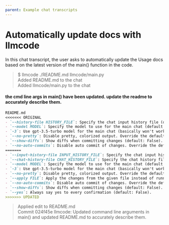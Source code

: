 ```yaml
---
parent: Example chat transcripts
---
```

# Automatically update docs with llmcode

In this chat transcript, the user asks to automatically update the Usage docs based on the latest version of the main() function in the code.

<div class="chat-transcript" markdown="1">

> $ llmcode ./README.md llmcode/main.py  
> Added README.md to the chat  
> Added llmcode/main.py to the chat  

#### the cmd line args in main() have been updated. update the readme to accurately describe them.  

```markdown
README.md
<<<<<<< ORIGINAL
- `--history-file HISTORY_FILE`: Specify the chat input history file (default: .llmcode.history). Override the default with the environment variable `LLMCODE_HISTORY_FILE`.
- `--model MODEL`: Specify the model to use for the main chat (default: gpt-4). Override the default with the environment variable `LLMCODE_MODEL`.
- `-3`: Use gpt-3.5-turbo model for the main chat (basically won't work). No environment variable override.
- `--no-pretty`: Disable pretty, colorized output. Override the default with the environment variable `LLMCODE_PRETTY` (default: 1 for enabled, 0 for disabled).
- `--show-diffs`: Show diffs when committing changes (default: False). Override the default with the environment variable `LLMCODE_SHOW_DIFFS` (default: 0 for False, 1 for True).
- `--no-auto-commits`: Disable auto commit of changes. Override the default with the environment variable `LLMCODE_AUTO_COMMITS` (default: 1 for enabled, 0 for disabled).
=======
- `--input-history-file INPUT_HISTORY_FILE`: Specify the chat input history file (default: .llmcode.input.history). Override the default with the environment variable `LLMCODE_INPUT_HISTORY_FILE`.
- `--chat-history-file CHAT_HISTORY_FILE`: Specify the chat history file (default: .llm.khulnasoft.com.history.md). Override the default with the environment variable `LLMCODE_CHAT_HISTORY_FILE`.
- `--model MODEL`: Specify the model to use for the main chat (default: gpt-4). Override the default with the environment variable `LLMCODE_MODEL`.
- `-3`: Use gpt-3.5-turbo model for the main chat (basically won't work). No environment variable override.
- `--no-pretty`: Disable pretty, colorized output. Override the default with the environment variable `LLMCODE_PRETTY` (default: 1 for enabled, 0 for disabled).
- `--apply FILE`: Apply the changes from the given file instead of running the chat (debug).
- `--no-auto-commits`: Disable auto commit of changes. Override the default with the environment variable `LLMCODE_AUTO_COMMITS` (default: 1 for enabled, 0 for disabled).
- `--show-diffs`: Show diffs when committing changes (default: False). Override the default with the environment variable `LLMCODE_SHOW_DIFFS` (default: 0 for False, 1 for True).
- `--yes`: Always say yes to every confirmation (default: False).
>>>>>>> UPDATED
```

> Applied edit to README.md  
> Commit 024f45e llmcode: Updated command line arguments in main() and updated README.md to accurately describe them.  

</div>
